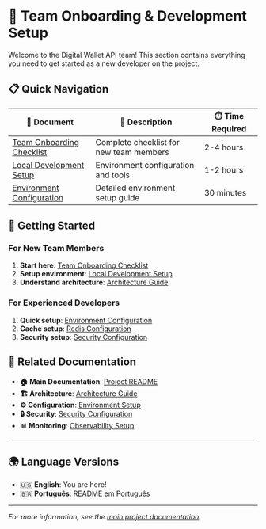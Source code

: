 # 🚀 Team Onboarding & Development Setup

Welcome to the Digital Wallet API team! This section contains everything you need to get started as a new developer on the project.

## 📋 Quick Navigation

| 📄 Document | 📝 Description | ⏱️ Time Required |
|-------------|----------------|------------------|
| [Team Onboarding Checklist](team-onboarding.md) | Complete checklist for new team members | 2-4 hours |
| [Local Development Setup](../../configuration/en/local-setup.md) | Environment configuration and tools | 1-2 hours |
| [Environment Configuration](../../configuration/en/environment-setup.md) | Detailed environment setup guide | 30 minutes |

## 🎯 Getting Started

### For New Team Members
1. **Start here**: [Team Onboarding Checklist](team-onboarding.md)
2. **Setup environment**: [Local Development Setup](../../configuration/en/local-setup.md)
3. **Understand architecture**: [Architecture Guide](../../../README.md#architecture)

### For Experienced Developers
1. **Quick setup**: [Environment Configuration](../../configuration/en/environment-setup.md)
2. **Cache setup**: [Redis Configuration](../../caching/en/redis-cache-setup.md)
3. **Security setup**: [Security Configuration](../../security/en/security-config.md)

## 🔗 Related Documentation

- **🏠 Main Documentation**: [Project README](../../../README.md)
- **🏗️ Architecture**: [Architecture Guide](../../../README.md#architecture)
- **⚙️ Configuration**: [Environment Setup](../../configuration/en/)
- **🔒 Security**: [Security Configuration](../../security/en/)
- **📊 Monitoring**: [Observability Setup](../../monitoring/en/)

---

## 🌍 Language Versions

- 🇺🇸 **English**: You are here!
- 🇧🇷 **Português**: [README em Português](../pt/README.md)

---

*For more information, see the [main project documentation](../../../README.md).*
